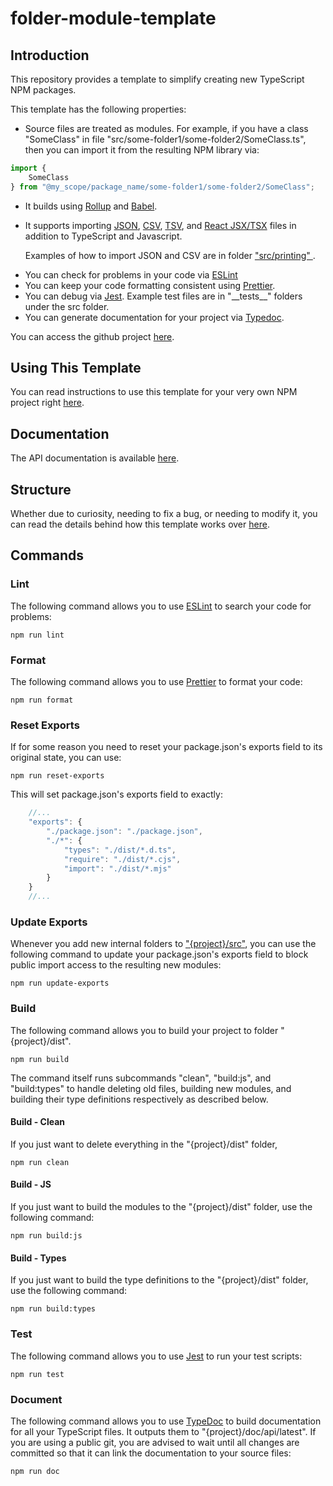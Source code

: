 # folder-module-template

## Introduction

This repository provides a template to simplify creating
new TypeScript NPM packages.

This template has the following properties:
<ul>
    <li>
        Source files are treated as modules.
        For example, if you have a class "SomeClass" in file
        "src/some-folder1/some-folder2/SomeClass.ts", then you can import it from
        the resulting NPM library via:
    </li>
</ul>

```typescript
import {
    SomeClass
} from "@my_scope/package_name/some-folder1/some-folder2/SomeClass";
```

<ul>
    <li>
        It builds using
        <a href="https://www.npmjs.com/package/rollup">Rollup</a>
        and
        <a href="https://www.npmjs.com/package/@babel/core">Babel</a>.
    </li>
    <li>
        <p>
            It supports importing
            <a href="https://en.wikipedia.org/wiki/JSON">JSON</a>,
            <a href="https://en.wikipedia.org/wiki/Comma-separated_values">CSV</a>,
            <a href="https://en.wikipedia.org/wiki/Tab-separated_values">TSV</a>,
            and
            <a href="https://www.npmjs.com/package/react">React JSX/TSX</a>
            files in addition to TypeScript and Javascript.
        </p>
        <p>
            Examples of how to import JSON and CSV are in folder
            <a href="https://github.com/Crow281/ts-folder-module-template/tree/main/src/printing">
                "src/printing"
            </a>.
        </p>
    </li>
    <li>
        You can check for problems in your code via
        <a href="https://www.npmjs.com/package/eslint">ESLint</a>
    </li>
    <li>
        You can keep your code formatting consistent using
        <a href="https://www.npmjs.com/package/prettier">Prettier<a/>.
    </li>
    <li>
        You can debug via
        <a href="https://www.npmjs.com/package/jest">Jest</a>.
        Example test files are in "__tests__" folders under the src folder.
    </li>
    <li>
        You can generate documentation for your project via
        <a href="https://www.npmjs.com/package/typedoc">Typedoc</a>.
    </li>
</ul>

You can access the github project [here](https://github.com/Crow281/ts-folder-module-template).

## Using This Template

You can read instructions to use this template for your very own NPM project
right
[here](https://github.com/Crow281/ts-folder-module-template/tree/main/doc/UserGuide.md).

## Documentation

The API documentation is available [here](https://crow281.github.io/ts-folder-module-template/doc/api/latest/).

## Structure

Whether due to curiosity, needing to fix a bug, or needing to modify it,
you can read the details behind how this template works over
[here](https://github.com/Crow281/ts-folder-module-template/tree/main/doc/Structure.md).

## Commands

### Lint

The following command allows you to use
[ESLint](https://www.npmjs.com/package/eslint)
to search your code for problems:
```console
npm run lint
```

### Format

The following command allows you to use
[Prettier](https://www.npmjs.com/package/prettier)
to format your code:
```console
npm run format
```

### Reset Exports

If for some reason you need to reset your package.json's exports field to its original state, you can use:
```console
npm run reset-exports
```

This will set package.json's exports field to exactly:
```TypeScript
    //...
    "exports": {
        "./package.json": "./package.json",
        "./*": {
            "types": "./dist/*.d.ts",
            "require": "./dist/*.cjs",
            "import": "./dist/*.mjs"
        }
    }
    //...
```

### Update Exports

Whenever you add new internal folders to
["{project}/src"](https://github.com/Crow281/ts-folder-module-template/tree/main/src),
you can use the following command to update your package.json's
exports field to block public import access to the resulting new modules:
```console
npm run update-exports
```

### Build

The following command allows you to build your project to
folder
"{project}/dist".
```console
npm run build
```

The command itself runs subcommands "clean", "build:js", and "build:types"
to handle deleting old files, building new modules, and building their
type definitions respectively as described below.

#### Build - Clean

If you just want to delete everything in the
"{project}/dist"
folder,

```console
npm run clean
```

#### Build - JS

If you just want to build the modules to the
"{project}/dist"
folder, use the following command:

```console
npm run build:js
```

#### Build - Types

If you just want to build the type definitions to the
"{project}/dist"
folder, use the following command:

```console
npm run build:types
```

### Test

The following command allows you to use
[Jest](https://www.npmjs.com/package/jest)
to run your test scripts:
```console
npm run test
```

### Document

The following command allows you to use
[TypeDoc](https://www.npmjs.com/package/typedoc)
to build documentation for
all your TypeScript files.
It outputs them to
"{project}/doc/api/latest".
If you are using a public git, you are advised to wait until
all changes are committed so that it can link the documentation to
your source files:
```console
npm run doc
```

